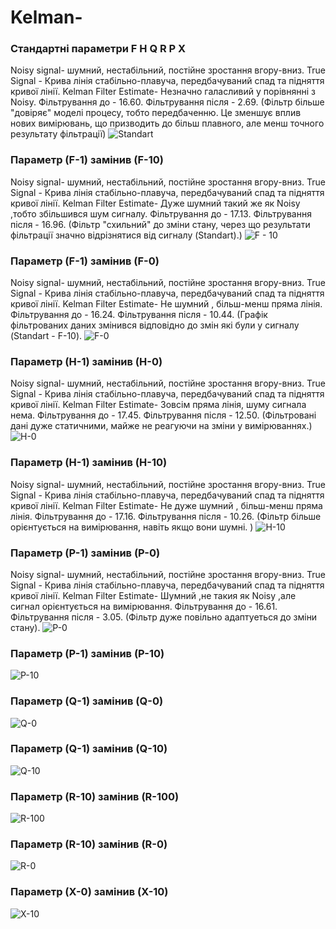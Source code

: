 # Kelman-

### Стандартні параметри F H Q R P X 
Noisy signal- шумний, нестабільний, постійне зростання вгору-вниз.
True Signal - Крива лінія стабільно-плавуча, передбачуваний спад та підняття кривої лінії. 
Kelman Filter Estimate- Незначно галасливий у порівнянні з Noisy. 
Фільтрування до - 16.60.
Фільтрування після - 2.69.
(Фільтр більше "довіряє" моделі процесу, тобто передбаченню. Це зменшує вплив нових вимірювань, що призводить до більш плавного, але менш точного результату фільтрації)
![Standart](https://github.com/user-attachments/assets/341ede50-c043-4f22-91be-d80af03b7044)

### Параметр (F-1) замінив (F-10)
Noisy signal- шумний, нестабільний, постійне зростання вгору-вниз.
True Signal - Крива лінія стабільно-плавуча, передбачуваний спад та підняття кривої лінії. 
Kelman Filter Estimate- Дуже шумний такий же як Noisy ,тобто збільшився шум сигналу. 
Фільтрування до - 17.13.
Фільтрування після - 16.96.
(Фільтр "схильний" до зміни стану, через що результати фільтрації значно відрізнятися від сигналу (Standart).)
![F - 10](https://github.com/user-attachments/assets/d5661263-6066-4828-a555-e6c7e6af2f18)

### Параметр (F-1) замінив (F-0)
Noisy signal- шумний, нестабільний, постійне зростання вгору-вниз.
True Signal - Крива лінія стабільно-плавуча, передбачуваний спад та підняття кривої лінії. 
Kelman Filter Estimate- Не шумний , більш-менш пряма лінія.
Фільтрування до - 16.24.
Фільтрування після - 10.44.
(Графік фільтрованих даних змінився відповідно до змін які були у сигналу (Standart - F-10).
![F-0](https://github.com/user-attachments/assets/f34287ec-75dd-458a-a534-bc468ba3113b)

### Параметр (H-1) замінив (H-0)
Noisy signal- шумний, нестабільний, постійне зростання вгору-вниз.
True Signal - Крива лінія стабільно-плавуча, передбачуваний спад та підняття кривої лінії. 
Kelman Filter Estimate- Зовсім пряма лінія, шуму сигнала нема.
Фільтрування до - 17.45.
Фільтрування після - 12.50.
(Фільтровані дані  дуже статичними, майже не реагуючи на зміни у вимірюваннях.)
![H-0](https://github.com/user-attachments/assets/3c6e506c-30dd-4987-85b7-d03bf5b5a800)

### Параметр (H-1) замінив (H-10)
Noisy signal- шумний, нестабільний, постійне зростання вгору-вниз.
True Signal - Крива лінія стабільно-плавуча, передбачуваний спад та підняття кривої лінії. 
Kelman Filter Estimate- Не дуже шумний , більш-менш пряма лінія.
Фільтрування до - 17.16.
Фільтрування після - 10.26.
(Фільтр більше орієнтується на вимірювання, навіть якщо вони шумні. )
![H-10](https://github.com/user-attachments/assets/e556ab8a-fda6-4a90-89d6-320753b09dae)

### Параметр (P-1) замінив (P-0)
Noisy signal- шумний, нестабільний, постійне зростання вгору-вниз.
True Signal - Крива лінія стабільно-плавуча, передбачуваний спад та підняття кривої лінії. 
Kelman Filter Estimate- Шумний ,не такия як Noisy ,але сигнал орієнтується на вимірювання.
Фільтрування до - 16.61.
Фільтрування після - 3.05.
(Фільтр дуже повільно адаптуеться до зміни стану).
![P-0](https://github.com/user-attachments/assets/42dce660-cdbb-42da-bf7b-870aa0173bcc)

### Параметр (P-1) замінив (P-10)
![P-10](https://github.com/user-attachments/assets/69cdc666-d66a-4b6b-bb77-407d5983707a)

### Параметр (Q-1) замінив (Q-0)
![Q-0](https://github.com/user-attachments/assets/b8737327-2c81-4b82-af49-6184b55f5809)

### Параметр (Q-1) замінив (Q-10)
![Q-10](https://github.com/user-attachments/assets/d5aed7a0-789a-443c-9d40-ff1e590ede15)

### Параметр (R-10) замінив (R-100)
![R-100](https://github.com/user-attachments/assets/0a4cf984-d48b-48ec-9c8c-77bf0301e12d)

### Параметр (R-10) замінив (R-0)
![R-0](https://github.com/user-attachments/assets/718fda8d-05aa-429a-9f47-3bba132ac69a)

### Параметр (X-0) замінив (X-10)
![X-10](https://github.com/user-attachments/assets/a921a13a-a3c0-4824-96e2-993021824bab)
